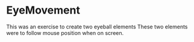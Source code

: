 # EyeMovement
This was an exercise to create two eyeball elements
These two elements were to follow mouse position when on screen.
